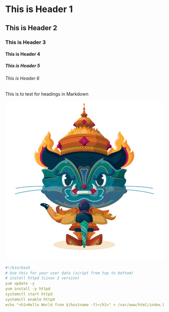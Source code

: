 # This is Header 1
## This is Header 2
### This is Header 3
#### This is Header 4
##### This is Header 5
###### This is Header 6

This is to test for headings in Markdown


![Image of Yaktocat](https://github.com/sileola/images/blob/main/markdown-image.png?raw=true 'Image of Yaktocat')

``` yaml
#!/bin/bash
# Use this for your user data (script from top to bottom)
# install httpd (Linux 2 version)
yum update -y
yum install -y httpd
systemctl start httpd
systemctl enable httpd
echo "<h1>Hello World from $(hostname -f)</h1>" > /var/www/html/index.html
```
